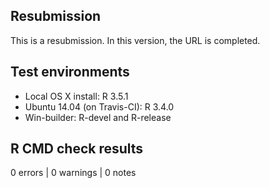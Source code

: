 ## Resubmission

This is a resubmission. In this version, the URL is completed. 

## Test environments

* Local OS X install: R 3.5.1
* Ubuntu 14.04 (on Travis-CI): R 3.4.0
* Win-builder: R-devel and R-release

## R CMD check results

0 errors | 0 warnings | 0 notes
